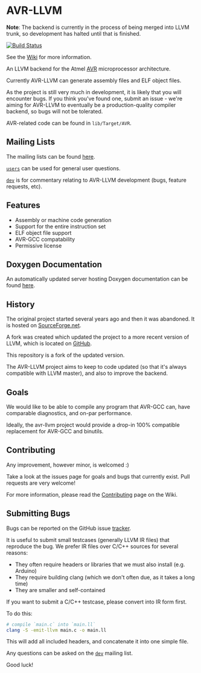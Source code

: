 # AVR-LLVM

**Note**: The backend is currently in the process of being merged into LLVM trunk, so development has halted until that is finished.

[![Build Status](https://travis-ci.org/avr-llvm/llvm.svg?branch=avr-support)](https://travis-ci.org/avr-llvm/llvm)

See the [Wiki](https://github.com/avr-llvm/llvm/wiki/Getting%20Started) for more information.

An LLVM backend for the Atmel [AVR](http://en.wikipedia.org/wiki/Atmel_AVR) microprocessor architecture.

Currently AVR-LLVM can generate assembly files and ELF object files.

As the project is still very much in development, it is likely that you will encounter bugs. If you think you've found one, submit an issue - we're aiming for AVR-LLVM to eventually be
a production-quality compiler backend, so bugs will not be tolerated.

AVR-related code can be found in `lib/Target/AVR`.

## Mailing Lists

The mailing lists can be found [here](http://lists.avr-llvm.org/mailman/listinfo).

[`users`](http://lists.avr-llvm.org/mailman/listinfo/users) can be used for general user questions.

[`dev`](http://lists.avr-llvm.org/mailman/listinfo/dev) is for commentary relating to AVR-LLVM development (bugs, feature requests, etc).


## Features

* Assembly or machine code generation
* Support for the entire instruction set
* ELF object file support
* AVR-GCC compatability
* Permissive license

## Doxygen Documentation

An automatically updated server hosting Doxygen documentation can be found [here](http://doxygen.avr-llvm.org).

## History

The original project started several years ago and then it was abandoned. It is hosted on [SourceForge.net](http://sourceforge.net/projects/avr-llvm).

A fork was created which updated the project to a more recent version of LLVM, which is located on [GitHub](https://github.com/sushihangover/llvm-avr).

This repository is a fork of the updated version.

The AVR-LLVM project aims to keep to code updated (so that it's always compatible with LLVM master), and also to improve the backend.

## Goals

We would like to be able to compile any program that AVR-GCC can, have comparable diagnostics, and on-par performance.

Ideally, the avr-llvm project would provide a drop-in 100% compatible replacement for AVR-GCC and binutils.

## Contributing

Any improvement, however minor, is welcomed :)

Take a look at the issues page for goals and bugs that currently exist. Pull requests are very welcome!

For more information, please read the [Contributing](https://github.com/avr-llvm/llvm/wiki/Contributing) page on the Wiki.

## Submitting Bugs

Bugs can be reported on the GitHub issue [tracker](https://github.com/avr-llvm/llvm/issues).

It is useful to submit small testcases (generally LLVM IR files) that reproduce the bug. We prefer IR files over
C/C++ sources for several reasons:

* They often require headers or libraries that we must also install (e.g. Arduino)
* They require building clang (which we don't often due, as it takes a long time)
* They are smaller and self-contained

If you want to submit a C/C++ testcase, please convert into IR form first.

To do this:
``` bash
# compile `main.c` into `main.ll`
clang -S -emit-llvm main.c -o main.ll
```

This will add all included headers, and concatenate it into one simple file.

Any questions can be asked on the [`dev`](http://lists.avr-llvm.org/mailman/listinfo/dev) mailing list.

Good luck!
